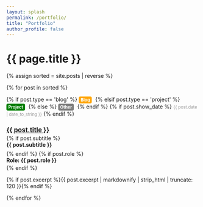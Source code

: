 ```yaml
---
layout: splash
permalink: /portfolio/
title: "Portfolio"
author_profile: false
---
```


<style>
  .post-date {
    font-size: 0.8em;
    color: #999;
  }

  .post-title {
    font-size: 1.2em;
    margin-bottom: 0.2em;
  }
  
  .post-subtitle {
    font-size: 1em;
    margin-top: 0;
    margin-bottom: 0.5em;
  }

  post-description {
    margin-top: 0;
    margin-bottom: 5px;
  }

  .post-role {
    font-size: 1em;
    font-weight: bold;
    margin-top: 0;
    margin-bottom: 2.5px;
  }

  .post-type {
    display: inline-block;
    font-size: 0.8em;
    font-weight: bold;
    padding: 2px 5px;
    border-radius: 4px;
    margin-right: 5px;
  }

  .blog-type {
    background-color: #ffa500;
    color: #fff;
  }

  .project-type {
    background-color: #008000;
    color: #fff;
  }

  .other-type {
    background-color: #808080;
    color: #fff;
  }
</style>

<h1>{{ page.title }}</h1>

{% assign sorted = site.posts | reverse %}

{% for post in sorted %}
  <div class="post">
    {% if post.type == 'blog' %}
      <span class="post-type blog-type">Blog</span>
    {% elsif post.type == 'project' %}
      <span class="post-type project-type">Project</span>
    {% else %}
      <span class="post-type other-type">Other</span>
    {% endif %}
    {% if post.show_date %}
    <span class="post-date">{{ post.date | date_to_string }}</span>
    {% endif %}
    <h2 class="post-title"><a href="{{ post.url }}">{{ post.title }}</a></h2>
    {% if post.subtitle %}
    <h4 class="post-subtitle">{{ post.subtitle }}</h4>
    {% endif %}
    {% if post.role %}
        <p class="post-role">Role: {{ post.role }}</p>
    {% endif %}
    <p class="post-description">{% if post.excerpt %}{{ post.excerpt | markdownify | strip_html | truncate: 120 }}{% endif %}</p>
  </div>
{% endfor %}